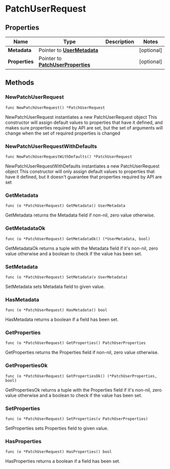 # PatchUserRequest

## Properties

|Name | Type | Description | Notes|
|------------ | ------------- | ------------- | -------------|
|**Metadata** | Pointer to [**UserMetadata**](UserMetadata.md) |  | [optional] |
|**Properties** | Pointer to [**PatchUserProperties**](PatchUserProperties.md) |  | [optional] |

## Methods

### NewPatchUserRequest

`func NewPatchUserRequest() *PatchUserRequest`

NewPatchUserRequest instantiates a new PatchUserRequest object
This constructor will assign default values to properties that have it defined,
and makes sure properties required by API are set, but the set of arguments
will change when the set of required properties is changed

### NewPatchUserRequestWithDefaults

`func NewPatchUserRequestWithDefaults() *PatchUserRequest`

NewPatchUserRequestWithDefaults instantiates a new PatchUserRequest object
This constructor will only assign default values to properties that have it defined,
but it doesn't guarantee that properties required by API are set

### GetMetadata

`func (o *PatchUserRequest) GetMetadata() UserMetadata`

GetMetadata returns the Metadata field if non-nil, zero value otherwise.

### GetMetadataOk

`func (o *PatchUserRequest) GetMetadataOk() (*UserMetadata, bool)`

GetMetadataOk returns a tuple with the Metadata field if it's non-nil, zero value otherwise
and a boolean to check if the value has been set.

### SetMetadata

`func (o *PatchUserRequest) SetMetadata(v UserMetadata)`

SetMetadata sets Metadata field to given value.

### HasMetadata

`func (o *PatchUserRequest) HasMetadata() bool`

HasMetadata returns a boolean if a field has been set.

### GetProperties

`func (o *PatchUserRequest) GetProperties() PatchUserProperties`

GetProperties returns the Properties field if non-nil, zero value otherwise.

### GetPropertiesOk

`func (o *PatchUserRequest) GetPropertiesOk() (*PatchUserProperties, bool)`

GetPropertiesOk returns a tuple with the Properties field if it's non-nil, zero value otherwise
and a boolean to check if the value has been set.

### SetProperties

`func (o *PatchUserRequest) SetProperties(v PatchUserProperties)`

SetProperties sets Properties field to given value.

### HasProperties

`func (o *PatchUserRequest) HasProperties() bool`

HasProperties returns a boolean if a field has been set.


